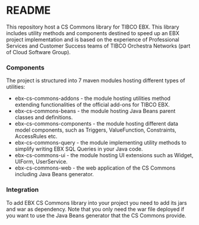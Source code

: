 # README #

This repository host a CS Commons library for TIBCO EBX.
This library includes utility methods and components destined to speed up an EBX project implementation and is based on the experience of Professional Services and Customer Success teams of TIBCO Orchestra Networks (part of Cloud Software Group).

### Components ###

The project is structured into 7 maven modules hosting different types of utilities:
- ebx-cs-commons-addons - the module hosting utilities method extending functionalities of the official add-ons for TIBCO EBX.
- ebx-cs-commons-beans - the module hosting Java Beans parent classes and definitions.
- ebx-cs-commons-components - the module hosting different data model components, such as Triggers, ValueFunction, Constraints, AccessRules etc.
- ebx-cs-commons-query - the module implementing utility methods to simplify writing EBX SQL Queries in your Java code.
- ebx-cs-commons-ui - the module hosting UI extensions such as Widget, UIForm, UserService.
- ebx-cs-commons-web - the web application of the CS Commons including Java Beans generator.

### Integration ###

To add EBX CS Commons library into your project you need to add its jars and war as dependency.
Note that you only need the war file deployed if you want to use the Java Beans generator that the CS Commons provide.
